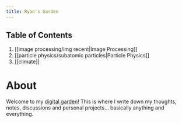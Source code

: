 ```yaml
---
title: Ryan's Garden
---
```


## Table of Contents
1.  [[image processing/img recent|Image Processing]]
2. [[particle physics/subatomic particles|Particle Physics]]
3. [[climate]]


# About

Welcome to my [digital garden](https://maggieappleton.com/garden-history)! This is where I write down my thoughts, notes, discussions and personal projects... basically anything and everything.



